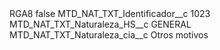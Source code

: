 <?xml version="1.0" encoding="UTF-8"?>
<CustomMetadata xmlns="http://soap.sforce.com/2006/04/metadata" xmlns:xsi="http://www.w3.org/2001/XMLSchema-instance" xmlns:xsd="http://www.w3.org/2001/XMLSchema">
    <label>RGA8</label>
    <protected>false</protected>
    <values>
        <field>MTD_NAT_TXT_Identificador__c</field>
        <value xsi:type="xsd:string">1023</value>
    </values>
    <values>
        <field>MTD_NAT_TXT_Naturaleza_HS__c</field>
        <value xsi:type="xsd:string">GENERAL</value>
    </values>
    <values>
        <field>MTD_NAT_TXT_Naturaleza_cia__c</field>
        <value xsi:type="xsd:string">Otros motivos</value>
    </values>
</CustomMetadata>
